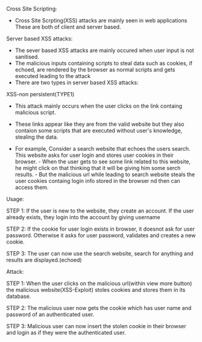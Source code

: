 Cross Site Scripting:

- Cross Site Scrpting(XSS) attacks are mainly seen in web applications These are both of client and server based.

Server based XSS attacks:

-  The sever based XSS attacks are mainly occured when user input is not sanitised.
-  The malicious inputs containing scripts to steal data such as cookies, if echoed, are rendered by the browser as normal scripts and gets executed leading to the attack
-  There are two types in server based XSS attacks:

XSS-non persistent(TYPE1)
- This attack mainly occurs when the user clicks on the link containg malicious script. 
- These links appear like they are from the valid website but they also contaion some scripts that are executed without user's knowledge, stealing the data.

- For example, Consider a search website that echoes the users search. This website asks for user login and stores user cookies in their browser.
        - When the user gets to see some link related to this website, he might click on that thinking that it will be giving him some serch results.
        - But the malicious url while leading to search website steals the user cookies containg login info stored in the browser nd then can access them.

Usage:

STEP 1: If the user is new to the website, they create an account.
        If the user already exists, they login into the account by giving username
        
STEP 2: If the cookie for user login exists in browser, it doesnot ask for user password.
        Otherwise it asks for user password, validates and creates a new cookie.
        
STEP 3: The user can now use the search website, search for anything and results are displayed.(echoed)

Attack:

STEP 1: When the user clicks on the malicious url(within view more button) the malicious website(XSS-Exploit) stoles cookies and stores them in its database.

STEP 2: The malicious user now gets the cookie which has user name and password of an authenticated user.

STEP 3: Malicious user can now insert the stolen cookie in their browser and login as if they were the authenticated user.
